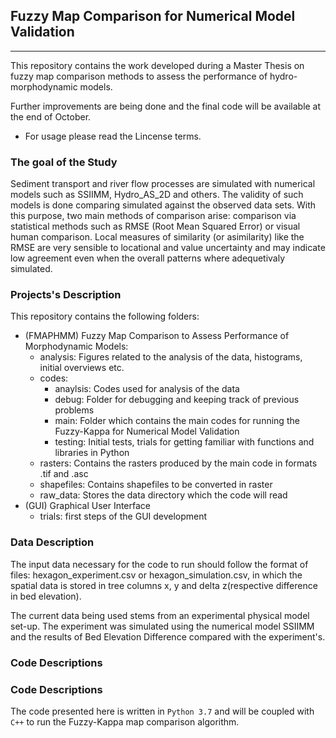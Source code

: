 ## Fuzzy Map Comparison for Numerical Model Validation
***
This repository contains the work developed during a Master Thesis on fuzzy map comparison methods to assess the performance of hydro-morphodynamic models.

Further improvements are being done and the final code will be available
at the end of October. 

- For usage please read the Lincense terms.

### The goal of the Study
Sediment transport and river flow processes are simulated with numerical models such as SSIIMM, 
Hydro_AS_2D and others. The validity of such models is done comparing simulated against the observed data sets. 
With this purpose, two main methods of comparison arise: comparison via statistical methods such as RMSE 
(Root Mean Squared Error) or visual human comparison. Local measures of similarity (or asimilarity) like the RMSE are very 
sensible to locational and value uncertainty and may indicate low agreement even when the overall patterns where adequetivaly 
simulated.

### Projects's Description

This repository contains the following folders:
- (FMAPHMM) Fuzzy Map Comparison to Assess Performance of Morphodynamic Models:
	- analysis: Figures related to the analysis of the data, histograms, initial overviews etc.
	- codes: 
		- anaylsis: Codes used for analysis of the data 
		- debug: Folder for debugging and keeping track of previous problems
		- main: Folder which contains the main codes for running the Fuzzy-Kappa for Numerical Model Validation
		- testing: Initial tests, trials for getting familiar with functions and libraries in Python
	- rasters: Contains the rasters produced by the main code in formats .tif and .asc
	- shapefiles: Contains shapefiles to be converted in raster
	- raw_data: Stores the data directory which the code will read
- (GUI) Graphical User Interface
	- trials: first steps of the GUI development

### Data Description

The input data necessary for the code to run should follow the format of files:
hexagon_experiment.csv or hexagon_simulation.csv, in which the spatial data is stored 
in tree columns x, y and delta z(respective difference in bed elevation).

The current data being used stems from an experimental physical model set-up. The experiment was simulated using the
numerical model SSIIMM and the results of Bed Elevation Difference compared with the experiment's.

### Code Descriptions
### Code Descriptions

The code presented here is written in ``Python 3.7`` and will be coupled with ``C++`` to run the Fuzzy-Kappa
map comparison algorithm.

